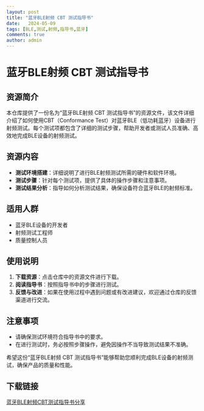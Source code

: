 ```yaml
---
layout: post
title: "蓝牙BLE射频 CBT 测试指导书"
date:   2024-05-09
tags: [BLE,测试,射频,指导书,蓝牙]
comments: true
author: admin
---
```

# 蓝牙BLE射频 CBT 测试指导书

## 资源简介

本仓库提供了一份名为“蓝牙BLE射频 CBT 测试指导书”的资源文件，该文件详细介绍了如何使用CBT（Conformance Test）对蓝牙BLE（低功耗蓝牙）设备进行射频测试。每个测试项都包含了详细的测试步骤，帮助开发者或测试人员准确、高效地完成BLE设备的射频测试。

## 资源内容

- **测试环境搭建**：详细说明了进行BLE射频测试所需的硬件和软件环境。
- **测试步骤**：针对每个测试项，提供了具体的操作步骤和注意事项。
- **测试结果分析**：指导如何分析测试结果，确保设备符合蓝牙BLE的射频标准。

## 适用人群

- 蓝牙BLE设备的开发者
- 射频测试工程师
- 质量控制人员

## 使用说明

1. **下载资源**：点击仓库中的资源文件进行下载。
2. **阅读指导书**：按照指导书中的步骤进行测试。
3. **反馈与改进**：如果在使用过程中遇到问题或有改进建议，欢迎通过仓库的反馈渠道进行交流。

## 注意事项

- 请确保测试环境符合指导书中的要求。
- 在进行测试时，务必按照步骤操作，避免因操作不当导致测试结果不准确。

希望这份“蓝牙BLE射频 CBT 测试指导书”能够帮助您顺利完成BLE设备的射频测试，确保产品的质量和性能。

## 下载链接

[蓝牙BLE射频CBT测试指导书分享](https://pan.quark.cn/s/1dc0cab51282)